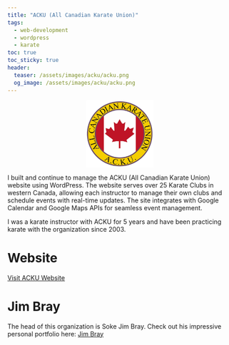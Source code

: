 ```yaml
---
title: "ACKU (All Canadian Karate Union)"
tags:
  - web-development
  - wordpress
  - karate
toc: true
toc_sticky: true
header:
  teaser: /assets/images/acku/acku.png
  og_image: /assets/images/acku/acku.png
---
```


<img src="/assets/images/acku/acku.png" style="max-width: 30%; display: block; margin: 0 auto;">

I built and continue to manage the ACKU (All Canadian Karate Union) website using WordPress. The website serves over 25 Karate Clubs in western Canada, allowing each instructor to manage their own clubs and schedule events with real-time updates. The site integrates with Google Calendar and Google Maps APIs for seamless event management.

I was a karate instructor with ACKU for 5 years and have been practicing karate with the organization since 2003.

# Website

[Visit ACKU Website](https://www.acku.org)

# Jim Bray

The head of this organization is Soke Jim Bray. Check out his impressive personal portfolio here: [Jim Bray](https://jimbray.ca)

